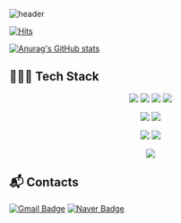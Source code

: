 ![header](https://capsule-render.vercel.app/api?type=waving&color=timeGradient&text=Welcome%20to%20DongHyeok's%20GitHub%20👋&animation=twinkling&fontSize=35&fontAlignY=40&fontAlign=70&height=250)

<!--
**dongghh/dongghh** is a ✨ _special_ ✨ repository because its `README.md` (this file) appears on your GitHub profile.

Here are some ideas to get you started:

- 🔭 I’m currently working on ...
- 🌱 I’m currently learning ...
- 👯 I’m looking to collaborate on ...
- 🤔 I’m looking for help with ...
- 💬 Ask me about ...
- 📫 How to reach me: ...
- 😄 Pronouns: ...
- ⚡ Fun fact: ...
-->

[![Hits](https://hits.seeyoufarm.com/api/count/incr/badge.svg?url=https%3A%2F%2Fgithub.com%2Fdongghh%2Fhit-counter&count_bg=%2367D514&title_bg=%23555555&icon=&icon_color=%23E7E7E7&title=hits&edge_flat=false)](https://hits.seeyoufarm.com)

[![Anurag's GitHub stats](https://github-readme-stats.vercel.app/api?username=dongghh)](https://github.com/anuraghazra/github-readme-stats)


## 👩🏻‍💻 Tech Stack 

<p align="center">
    <img src="https://img.shields.io/badge/Java-007396?style=flat-square&logo=Java&logoColor=white"/>
    <img src="https://img.shields.io/badge/Javascript-ffb13b?style=flat-square&logo=javascript&logoColor=white"/>
    <img src="https://img.shields.io/badge/HTML-E34F26?style=flat-square&logo=html5&logoColor=white"/>
    <img src="https://img.shields.io/badge/CSS-1572B6?style=flat-square&logo=css3&logoColor=white"/>
    
</p>

<p align="center">
    <img src="https://img.shields.io/badge/Spring-6DB33F?style=flat-square&logo=Spring&logoColor=white"/>
    <img src="https://img.shields.io/badge/JSP-007396?style=flat-square&logo=java&logoColor=white"/>
</p>

<p align="center">
    <img src="https://img.shields.io/badge/OracleDB-F80000?style=flat-square&logo=oracle&logoColor=white"/>
    <img src="https://img.shields.io/badge/Mysql-E6B91E?style=flat-square&logo=MySql&logoColor=white"/>
</p>

<p align="center">    
    <img src="https://img.shields.io/badge/aws-333664?style=flat-square&logo=amazon-aws&logoColor=white"/>
</p>

## :mailbox_with_mail: Contacts

[![Gmail Badge](https://img.shields.io/badge/Gmail-d14836?style=flat-square&logo=Gmail&logoColor=white&link=mailto:dong3405@gmail.com)](mailto:dong3405@gmail.com)
[![Naver Badge](https://img.shields.io/badge/Naver-03C75A?style=flat-square&logo=Naver&logoColor=white&link=mailto:dong3405@naver.com)](mailto:dong3405@naver.com)


